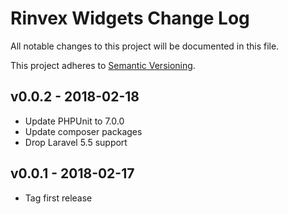 # Rinvex Widgets Change Log

All notable changes to this project will be documented in this file.

This project adheres to [Semantic Versioning](CONTRIBUTING.md).


## v0.0.2 - 2018-02-18
- Update PHPUnit to 7.0.0
- Update composer packages
- Drop Laravel 5.5 support

## v0.0.1 - 2018-02-17
- Tag first release

[v0.0.2]: https://github.com/rinvex/widgets/compare/v0.0.1...v0.0.2
